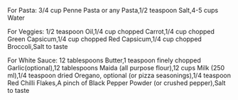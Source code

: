 For Pasta:
3/4 cup Penne Pasta or any Pasta,1/2 teaspoon Salt,4-5 cups Water

For Veggies:
1/2 teaspoon Oil,1/4 cup chopped Carrot,1/4 cup chopped Green Capsicum,1/4 cup chopped Red Capsicum,1/4 cup chopped Broccoli,Salt to taste

For White Sauce:
12 tablespoons Butter,1 teaspoon finely chopped Garlic(optional),12 tablespoons Maida (all purpose flour),12 cups Milk (250 ml),1/4 teaspoon dried Oregano, optional (or pizza seasonings),1/4 teaspoon Red Chilli Flakes,A pinch of Black Pepper Powder (or crushed pepper),Salt to taste